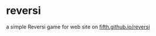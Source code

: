 reversi
=======

a simple Reversi game for web
site on [fifth.github.io/reversi](https://fifth.github.io/reversi/)
